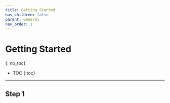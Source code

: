 ```yaml
---
title: Getting Started
has_children: false
parent: General
nav_order: 1
---
```


# Getting Started
{: no_toc}

* TOC
{:toc}

---


## Step 1 
